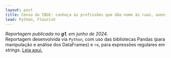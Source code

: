 ```yaml
---
layout: post
title: Censo do IBGE: conheça as profissões que dão nome às ruas, avenidas e rodovias de Sorocaba
lead: Python, Flourish 
---
```

*Reportagem publicada no **g1**, em junho de 2024.* 
<br>
Reportagem desenvolvida via `Python`, com uso das bibliotecas Pandas (para manipulação e análise dos DataFrames) e `re`, para expressões regulares em *strings*. [Leia aqui.](https://g1.globo.com/sp/sorocaba-jundiai/noticia/2024/06/19/censo-do-ibge-conheca-as-profissoes-que-dao-nome-as-ruas-avenidas-e-rodovias-de-sorocaba.ghtml)

[^fn-sample]: Handy! Now click the return link to go back.

